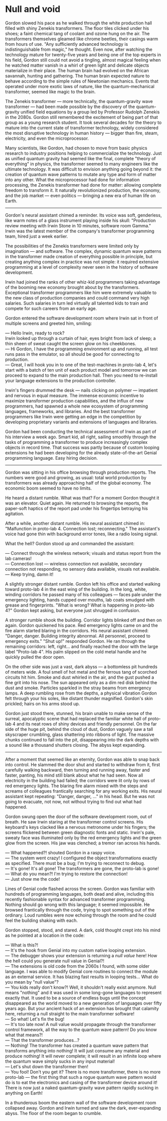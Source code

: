 # Null and void

Gordon slowed his pace as he walked through the white production hall filled with shiny Zenekis transformers. The floor tiles clicked under his shoes; a faint chemical tang of coolant and ozone hung on the air. The transformers themselves gleamed like chrome beetles, their casings warm from hours of use. "Any sufficiently advanced technology is indistinguishable from magic," he thought. Even now, after watching the technology mature for twenty-five years and being one of the top experts in his field, Gordon still could not avoid a tingling, almost magical feeling when he watched matter vanish in a whirl of green light and delicate objects materialize in their place. The human brain had evolved on the African savannah, hunting and gathering. The human brain expected nature to behave according to the simple rules of Newtonian mechanics. Events that operated under more exotic laws of nature, like the quantum-mechanical transformer, seemed like magic to the brain.

The Zenekis transformer — more technically, the quantum-gravity wave transformer — had been made possible by the discovery of the quantum-gravity unified field equations by a group led by Professor Rudolph Zenekis in the 2080s. Gordon still remembered the excitement of being part of that group as a young research student. It took several decades for the theory to mature into the current state of transformer technology, widely considered the most disruptive technology in human history — bigger than fire, steam, electricity, and even the microprocessor.

Many scientists, like Gordon, had chosen to move from basic physics research to industry positions helping to commercialize the technology. Just as unified quantum gravity had seemed like the final, complete "theory of everything" in physics, the transformer seemed to many engineers like the ultimate technology. It was difficult to envision anything going beyond it: the creation of quantum wave patterns to mutate any type and form of matter into any other. What the microprocessor had done for information processing, the Zenekis transformer had done for matter: allowing complete freedom to transform it. It naturally revolutionized production, the economy, and the job market — even politics — bringing a new era of human life on Earth.

***

Gordon's neural assistant chimed a reminder. Its voice was soft, genderless, like warm notes of a glass instrument playing inside his skull: "Production review meeting with Irwin Stone in 10 minutes, software room Gamma." Irwin was the latest member of the company's transformer programming team, hired just a week earlier.

The possibilities of the Zenekis transformers were limited only by imagination — and software. The complex, dynamic quantum wave patterns in the transformer made creation of everything possible in principle, but creating anything complex in practice was not simple: it required extensive programming at a level of complexity never seen in the history of software development.

Irwin had joined the ranks of other whiz-kid programmers taking advantage of the booming new economy brought about by the transformers. Exceptional transformer programmers like him were extremely valuable to the new class of production companies and could command very high salaries. Such salaries in turn led virtually all talented kids to train and compete for such careers from an early age.

Gordon entered the software development room where Irwin sat in front of multiple screens and greeted him, smiling:

— Hello Irwin, ready to rock?  
Irwin looked up through a curtain of hair, eyes bright from lack of sleep; a thin sheen of sweat caught the screen glow on his cheekbones.  
— Hi Gordon, I have the programming environment up and running, all test runs pass in the emulator, so all should be good for connecting to production.  
— Great, I will hook you in to one of the test-machines in proto-lab 4, let's start with a batch of ten unit of each product model and tomorrow we can proceed to expand to the main production hall. Then you need to re-install your language extensions to the production controller.

Irwin's fingers drummed the desk — nails clicking on polymer — impatient and nervous in equal measure. The immense economic incentive to maximize transformer production capabilities, and the influx of new programmers, had spawned a whole new ecosystem of programming languages, frameworks, and libraries. And the best transformer programmers like Irwin were getting an edge in the competition by developing proprietary variants and extensions of languages and libraries.

Gordon had been conducting the technical assessment of Irwin as part of his interview a week ago. Smart kid, all right, sailing smoothly through the tasks of programming a transformer to produce increasingly complex objects in record time. That success was partly because of custom looping extensions he had been developing for the already state-of-the-art Genial programming language. Easy hiring decision.

***

Gordon was sitting in his office browsing through production reports. The numbers were good and growing, as usual: total world production by transformers was already approaching half of the global economy. The economic boom seemed to have no limits.

He heard a distant rumble. What was that? For a moment Gordon thought it was an elevator. Quiet again. He returned to browsing the reports, the paper-soft haptics of the report pad under his fingertips betraying his agitation.

After a while, another distant rumble. His neural assistant chimed in: "Malfunction in proto-lab 4. Connection lost; reconnecting." The assistant's voice had gone thin with background error tones, like a radio losing signal.

What the hell? Gordon stood up and commanded the assistant:

— Connect through the wireless network; visuals and status report from the lab cameras!  
— Connection lost — wireless connection not available, secondary connection not responding, no sensory data available, visuals not available.  
— Keep trying, damn it!

A slightly stronger distant rumble. Gordon left his office and started walking toward proto-lab 4 in the east wing of the building. In the long, white, winding corridors he passed many of his colleagues — faces pale under the emergency lighting, hands cupped over mouths, lab coats smudged with grease and fingerprints. "What is wrong? What is happening in proto-lab 4?" Gordon kept asking, but everyone just shrugged in confusion.

A stronger rumble shook the building. Corridor lights blinked off and then on again. Gordon quickened his pace. Red emergency lights came on and the fire alarm started blaring in the corridors. His neural assistant chimed: "Danger, danger. Building integrity abnormal. All personnel, proceed to emergency exits."
"Shut up!" responded Gordon. He ran through the remaining corridors: left, right... and finally reached the door with the large label "Proto-lab 4". His palm slipped on the cold metal handle and he quickly pulled the door open.

On the other side was just a vast, dark abyss — a bottomless pit hundreds of meters wide. A foul smell of hot metal and the ferrous tang of scorched circuits hit him. Smoke and dust whirled in the air, and the gust pushed a fine grit into his nose. The sun appeared only as a dim red disk behind the dust and smoke. Particles sparkled in the stray beams from emergency lamps. A deep rumbling rose from the depths, a physical vibration Gordon felt through your his soles, like distant thunder magnified. Gordon's skin prickled; hairs on his arms stood up.

Gordon just stood there, stunned, his brain unable to make sense of the surreal, apocalyptic scene that had replaced the familiar white hall of proto-lab 4 and its neat rows of shiny devices and friendly personnel. On the far side of the huge pit, behind the cloud of dust, Gordon vaguely saw a tall skyscraper crumbling, glass shattering into ribbons of light. The massive chunks continued to fall into the pit, disappearing into the dark depths with a sound like a thousand shutters closing. The abyss kept expanding.

***

After a moment that seemed like an eternity, Gordon was able to snap back into control. He slammed the door shut and started to withdraw from it, first carefully walking backward, then turning and running away, faster and faster, panting, his mind still blank about what he had seen. Now all electricity in the building had failed; the corridors were lit only by rows of red emergency lights. The blaring fire alarm mixed with the steps and screams of colleagues frantically searching for any working exits. His neural assistant kept repeating: "Danger, danger, ..." in his head. But he was not going to evacuate, not now, not without trying to find out what had happened.

Gordon swung open the door of the software development room, out of breath. He saw Irwin staring at the transformer control screens. His keyboard's keys clacked like a nervous metronome under his fingers; the screens flickered between green diagnostic fonts and static. Irwin's pale, sweaty face was illuminated only by the red emergency lights and the green glow from the screen. His jaw was clenched; a tremor ran across his hands.

— What happened?! shouted Gordon in a raspy voice.  
— The system went crazy! I configured the object transformations exactly as specified. There must be a bug; I'm trying to reconnect to debug.  
— It's gone! It's all gone! The transformers are gone, the proto-lab is gone!  
— What do you mean?! I'm trying to restore the connection!  
— Just show me the code!

Lines of Genial code flashed across the screen. Gordon was familiar with hundreds of programming languages, both dead and alive, including this recently fashionable syntax for advanced transformer programming. Nothing should go wrong with this language; it seemed impossible. He browsed frantically through the code, trying to spot something out of the ordinary. Loud rumbles were now echoing through the room and he could feel the building shaking with each.

Gordon stopped, stood, and stared. A dark, cold thought crept into his mind as he pointed at a location in the code:

— What is this?!  
— It's the hook from Genial into my custom native looping extension.  
— The debugger shows your extension is returning a *null value* here! How the hell could you generate null value in Genial?!  
— The extensions is old code from the 2060s I found, with some older language. I was able to modify Genial core routines to connect the module as an external service. It has blazing fast results in looping tests... What do you mean by "null value"?  
— You kids really don't know?! Well, it shouldn't really exist anymore. Null means "nothing" and it was used in some long-gone languages to represent exactly that. It used to be a source of endless bugs until the concept disappeared as the world moved to a new generation of languages over fifty years ago. But your ancient hack of an extension has brought that calamity here, returning a null straight to the main transformer software!  
— So what! Let's fix the bug!  
— It's too late now! A null value would propagate through the transformer control framework, all the way to the quantum wave pattern! Do you know what that means?!  
— That the transformer produces...?  
— Nothing! The transformer has created a quantum wave pattern that transforms anything into nothing! It will just consume any material and produce nothing! It will never complete; it will result in an infinite loop where the quantum wave simply sucks in any input material!  
— Let's shut down the transformer then!  
— You fool! Don't you get it? There is no more transformer, there is no more proto-lab — the first thing that such a rogue quantum wave pattern would do is to eat the electronics and casing of the transformer device around it! There is now just a naked quantum-gravity wave pattern rapidly sucking in anything on Earth!  

In a thunderous boom the eastern wall of the software development room collapsed away. Gordon and Irwin turned and saw the dark, ever-expanding abyss. The floor of the room began to crumble.
